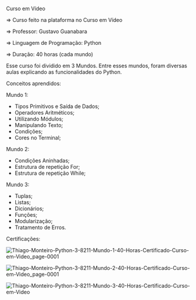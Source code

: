 Curso em Vídeo

=> Curso feito na plataforma no Curso em Vídeo

=> Professor: Gustavo Guanabara

=> Linguagem de Programação: Python

=> Duração: 40 horas (cada mundo)

Esse curso foi dividido em 3 Mundos. Entre esses mundos, foram diversas aulas explicando as funcionalidades do Python.

Conceitos aprendidos:

Mundo 1:

* Tipos Primitivos e Saída de Dados;
* Operadores Aritméticos;
* Utilizando Módulos;
* Manipulando Texto;
* Condições;
* Cores no Terminal;

Mundo 2:

* Condições Aninhadas;
* Estrutura de repetição For;
* Estrutura de repetição While;

Mundo 3:

* Tuplas;
* Listas;
* Dicionários;
* Funções;
* Modularização;
* Tratamento de Erros.

Certificações:

![Thiago-Monteiro-Python-3-8211-Mundo-1-40-Horas-Certificado-Curso-em-Video_page-0001](https://user-images.githubusercontent.com/96743366/188510900-88774c22-eaea-43bd-8903-86f7e121c7aa.jpg)

![Thiago-Monteiro-Python-3-8211-Mundo-2-40-Horas-Certificado-Curso-em-Video_page-0001](https://user-images.githubusercontent.com/96743366/188510429-457a0ea7-969a-431a-9b3e-0a39c668d332.jpg)

![Thiago-Monteiro-Python-3-8211-Mundo-3-40-Horas-Certificado-Curso-em-Video](https://user-images.githubusercontent.com/96743366/188510439-1e4a3520-fd86-4727-9f82-37ef39835647.jpg)
